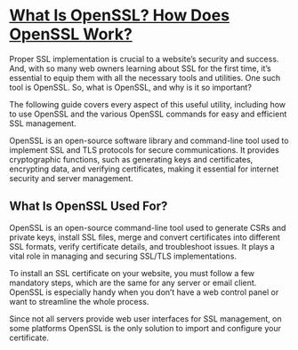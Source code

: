 # **[What Is OpenSSL? How Does OpenSSL Work?](https://www.ssldragon.com/blog/what-is-openssl/)**

Proper SSL implementation is crucial to a website’s security and success. And, with so many web owners learning about SSL for the first time, it’s essential to equip them with all the necessary tools and utilities. One such tool is OpenSSL. So, what is OpenSSL, and why is it so important?

The following guide covers every aspect of this useful utility, including how to use OpenSSL and the various OpenSSL commands for easy and efficient SSL management.

OpenSSL is an open-source software library and command-line tool used to implement SSL and TLS protocols for secure communications. It provides cryptographic functions, such as generating keys and certificates, encrypting data, and verifying certificates, making it essential for internet security and server management.

## What Is OpenSSL Used For?

OpenSSL is an open-source command-line tool used to generate CSRs and private keys, install SSL files, merge and convert certificates into different SSL formats, verify certificate details, and troubleshoot issues. It plays a vital role in managing and securing SSL/TLS implementations.

To install an SSL certificate on your website, you must follow a few mandatory steps, which are the same for any server or email client. OpenSSL is especially handy when you don’t have a web control panel or want to streamline the whole process.

Since not all servers provide web user interfaces for SSL management, on some platforms OpenSSL is the only solution to import and configure your certificate.
